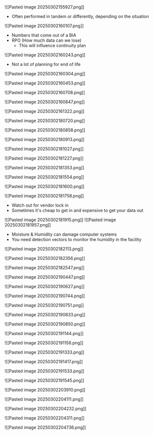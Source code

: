 
![[Pasted image 20250302155927.png]]
- Often performed in tandem or differently, depending on the situation

![[Pasted image 20250302160107.png]]
- Numbers that come out of a BIA
- RPO (How much data can we lose)
	- This will influence continuity plan

![[Pasted image 20250302160243.png]]
- Not a lot of planning for end of life

![[Pasted image 20250302160304.png]]

![[Pasted image 20250302160453.png]]

![[Pasted image 20250302160708.png]]



![[Pasted image 20250302160847.png]]


![[Pasted image 20250302161322.png]]


![[Pasted image 20250302180720.png]]

![[Pasted image 20250302180858.png]]


![[Pasted image 20250302180913.png]]


![[Pasted image 20250302181027.png]]

![[Pasted image 20250302181227.png]]

![[Pasted image 20250302181353.png]]

![[Pasted image 20250302181554.png]]

![[Pasted image 20250302181600.png]]


![[Pasted image 20250302181758.png]]
- Watch out for vendor lock in
- Sometimes it's cheap to get in and expensive to get your data out

![[Pasted image 20250302181915.png]]
![[Pasted image 20250302181957.png]]
- Moisture & Humidity can damage computer systems
- You need detection vectors to monitor the humidity in the facility

![[Pasted image 20250302182113.png]]

![[Pasted image 20250302182356.png]]


![[Pasted image 20250302182547.png]]

![[Pasted image 20250302190447.png]]


![[Pasted image 20250302190627.png]]

![[Pasted image 20250302190744.png]]

![[Pasted image 20250302190751.png]]

![[Pasted image 20250302190833.png]]

![[Pasted image 20250302190850.png]]

![[Pasted image 20250302191144.png]]

![[Pasted image 20250302191156.png]]

![[Pasted image 20250302191333.png]]


![[Pasted image 20250302191417.png]]


![[Pasted image 20250302191533.png]]

![[Pasted image 20250302191545.png]]

![[Pasted image 20250302203910.png]]


![[Pasted image 20250302204111.png]]


![[Pasted image 20250302204232.png]]                     

![[Pasted image 20250302204311.png]]


![[Pasted image 20250302204736.png]]

